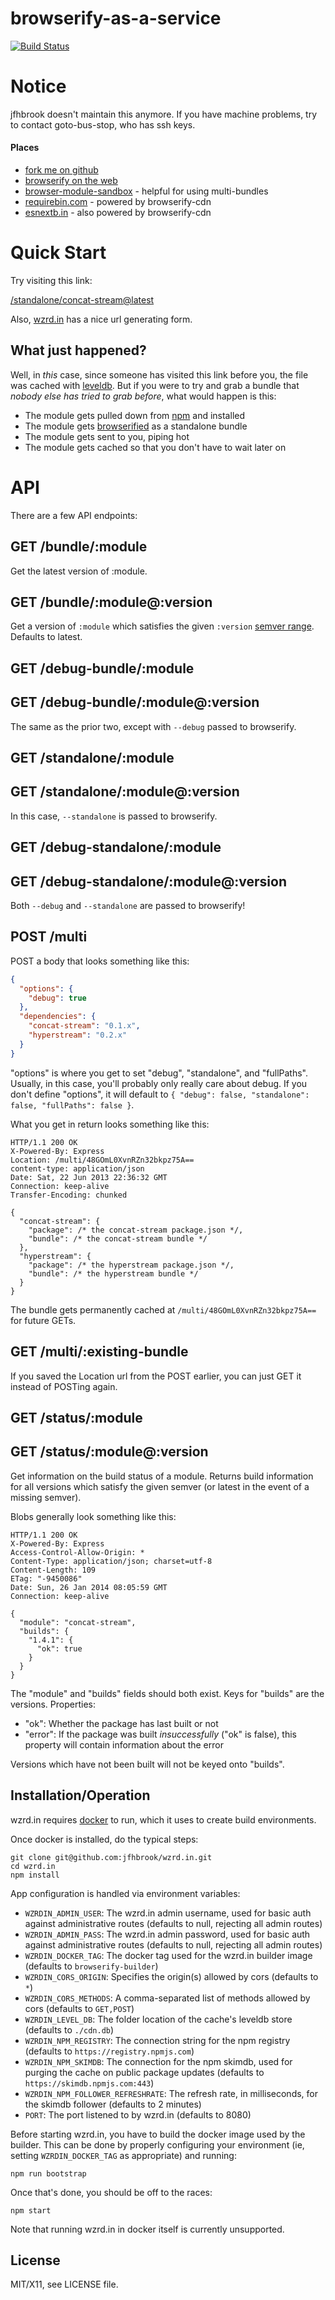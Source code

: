 # browserify-as-a-service

[![Build Status](https://travis-ci.org/browserify/wzrd.in.png?branch=master)](https://travis-ci.org/browserify/wzrd.in)

# Notice

jfhbrook doesn't maintain this anymore. If you have machine problems, try to contact goto-bus-stop, who has ssh keys.

#### Places

* [fork me on github](https://github.com/jfhbrook/browserify-cdn)
* [browserify on the web](http://browserify.org)
* [browser-module-sandbox](https://github.com/maxogden/browser-module-sandbox) - helpful for using multi-bundles
* [requirebin.com](http://requirebin.com) - powered by browserify-cdn
* [esnextb.in](http://esnextb.in) - also powered by browserify-cdn

# Quick Start

Try visiting this link:

[/standalone/concat-stream@latest](https://wzrd.in/standalone/concat-stream@latest)

Also, [wzrd.in](https://wzrd.in) has a nice url generating form.

## What just happened?

Well, in *this* case, since someone has visited this link before you,
the file was cached with [leveldb](https://github.com/rvagg/node-levelup).
But if you were to try and grab a bundle that
*nobody else has tried to grab before*, what would happen is this:

* The module gets pulled down from [npm](http://npmjs.org) and installed
* The module gets [browserified](http://browserify.org) as a standalone bundle
* The module gets sent to you, piping hot
* The module gets cached so that you don't have to wait later on

# API

There are a few API endpoints:

## GET /bundle/:module

Get the latest version of :module.

## GET /bundle/:module@:version

Get a version of `:module` which satisfies the given `:version`
[semver range](https://github.com/isaacs/node-semver#ranges). Defaults to latest.

## GET /debug-bundle/:module
## GET /debug-bundle/:module@:version

The same as the prior two, except with `--debug` passed to browserify.

## GET /standalone/:module
## GET /standalone/:module@:version

In this case, `--standalone` is passed to browserify.

## GET /debug-standalone/:module
## GET /debug-standalone/:module@:version

Both `--debug` and `--standalone` are passed to browserify!

## POST /multi

POST a body that looks something like this:

```json
{
  "options": {
    "debug": true
  },
  "dependencies": {
    "concat-stream": "0.1.x",
    "hyperstream": "0.2.x"
  }
}
```

"options" is where you get to set "debug", "standalone", and "fullPaths".
Usually, in this case, you'll probably only really care about debug. If you
don't define "options", it will default to
`{ "debug": false, "standalone": false, "fullPaths": false }`.

What you get in return looks something like this:

```
HTTP/1.1 200 OK
X-Powered-By: Express
Location: /multi/48GOmL0XvnRZn32bkpz75A==
content-type: application/json
Date: Sat, 22 Jun 2013 22:36:32 GMT
Connection: keep-alive
Transfer-Encoding: chunked

{
  "concat-stream": {
    "package": /* the concat-stream package.json */,
    "bundle": /* the concat-stream bundle */
  },
  "hyperstream": {
    "package": /* the hyperstream package.json */,
    "bundle": /* the hyperstream bundle */
  }
}
```

The bundle gets permanently cached at `/multi/48GOmL0XvnRZn32bkpz75A==` for
future GETs.

## GET /multi/:existing-bundle

If you saved the Location url from the POST earlier, you can just GET it
instead of POSTing again.

## GET /status/:module
## GET /status/:module@:version

Get information on the build status of a module. Returns build information for
all versions which satisfy the given semver (or latest in the event of a
missing semver).

Blobs generally look something like this:

```
HTTP/1.1 200 OK
X-Powered-By: Express
Access-Control-Allow-Origin: *
Content-Type: application/json; charset=utf-8
Content-Length: 109
ETag: "-9450086"
Date: Sun, 26 Jan 2014 08:05:59 GMT
Connection: keep-alive

{
  "module": "concat-stream",
  "builds": {
    "1.4.1": {
      "ok": true
    }
  }
}
```

The "module" and "builds" fields should both exist. Keys for "builds" are the
versions. Properties:

* "ok": Whether the package has last built or not
* "error": If the package was built *insuccessfully* ("ok" is
false), this property will contain information about the error

Versions which have not been built will not be keyed onto "builds".

## Installation/Operation

wzrd.in requires [docker](https://www.docker.com/) to run, which it uses to
create build environments.

Once docker is installed, do the typical steps:

```
git clone git@github.com:jfhbrook/wzrd.in.git
cd wzrd.in
npm install
```

App configuration is handled via environment variables:

* `WZRDIN_ADMIN_USER`: The wzrd.in admin username, used for basic auth against
  administrative routes (defaults to null, rejecting all admin routes)
* `WZRDIN_ADMIN_PASS`: The wzrd.in admin password, used for basic auth against
  administrative routes (defaults to null, rejecting all admin routes)
* `WZRDIN_DOCKER_TAG`: The docker tag used for the wzrd.in builder image (defaults to `browserify-builder`)
* `WZRDIN_CORS_ORIGIN`: Specifies the origin(s) allowed by cors (defaults to `*`)
* `WZRDIN_CORS_METHODS`: A comma-separated list of methods allowed by cors (defaults to `GET,POST`)
* `WZRDIN_LEVEL_DB`: The folder location of the cache's leveldb store (defaults to `./cdn.db`)
* `WZRDIN_NPM_REGISTRY`: The connection string for the npm registry (defaults to `https://registry.npmjs.com`)
* `WZRDIN_NPM_SKIMDB`: The connection for the npm skimdb, used for purging the cache on public package updates (defaults to `https://skimdb.npmjs.com:443`)
* `WZRDIN_NPM_FOLLOWER_REFRESHRATE`: The refresh rate, in milliseconds, for the skimdb follower (defaults to 2 minutes)
* `PORT`: The port listened to by wzrd.in (defaults to 8080)

Before starting wzrd.in, you have to build the docker image used by the
builder. This can be done by properly configuring your environment (ie, setting
`WZRDIN_DOCKER_TAG` as appropriate) and running:

```
npm run bootstrap
```

Once that's done, you should be off to the races:

```
npm start
```

Note that running wzrd.in in docker itself is currently unsupported.


## License

MIT/X11, see LICENSE file.
